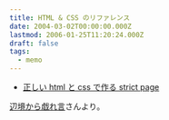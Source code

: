 ```yaml
---
title: HTML & CSS のリファレンス
date: 2004-03-02T00:00:00.000Z
lastmod: 2006-01-25T11:20:24.000Z
draft: false
tags:
  - memo
---
```


* [正しい html と css で作る strict page](http://www.eris.ais.ne.jp/~haza/)

[辺境から戯れ言](http://www.alles.or.jp/~spiegel/200403.html#d01_t3)さんより。
